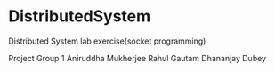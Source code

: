 # DistributedSystem
Distributed System lab exercise(socket programming)


Project Group
1
Aniruddha Mukherjee
Rahul Gautam
Dhananjay Dubey
